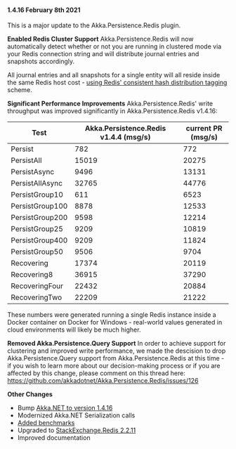 #### 1.4.16 February 8th 2021 ####
This is a major update to the Akka.Persistence.Redis plugin.

**Enabled Redis Cluster Support**
Akka.Persistence.Redis will now automatically detect whether or not you are running in clustered mode via your Redis connection string and will distribute journal entries and snapshots accordingly.

All journal entries and all snapshots for a single entity will all reside inside the same Redis host cost - [using Redis' consistent hash distribution tagging](https://redis.io/topics/cluster-tutorial) scheme.

**Significant Performance Improvements**
Akka.Persistence.Redis' write throughput was improved significantly in Akka.Persistence.Redis v1.4.16:

| Test            | Akka.Persistence.Redis v1.4.4 (msg/s) | current PR (msg/s) |
|-----------------|---------------------------------------|--------------------|
| Persist         | 782                                   | 772                |
| PersistAll      | 15019                                 | 20275              |
| PersistAsync    | 9496                                  | 13131              |
| PersistAllAsync | 32765                                 | 44776              |
| PersistGroup10  | 611                                   | 6523               |
| PersistGroup100 | 8878                                  | 12533              |
| PersistGroup200 | 9598                                  | 12214              |
| PersistGroup25  | 9209                                  | 10819              |
| PersistGroup400 | 9209                                  | 11824              |
| PersistGroup50  | 9506                                  | 9704               |
| Recovering      | 17374                                 | 20119              |
| Recovering8     | 36915                                 | 37290              |
| RecoveringFour  | 22432                                 | 20884              |
| RecoveringTwo   | 22209                                 | 21222              |

These numbers were generated running a single Redis instance inside a Docker container on Docker for Windows - real-world values generated in cloud environments will likely be much higher.

**Removed Akka.Persistence.Query Support**
In order to achieve support for clustering and improved write performance, we made the descision to drop Akka.Persistence.Query support from Akka.Persistence.Redis at this time - if you wish to learn more about our decision-making process or if you are affected by this change, please comment on this thread here: https://github.com/akkadotnet/Akka.Persistence.Redis/issues/126

**Other Changes**

- Bump [Akka.NET to version 1.4.16](https://github.com/akkadotnet/akka.net/releases/tag/1.4.16)
- Modernized Akka.NET Serialization calls
- [Added benchmarks](https://github.com/akkadotnet/Akka.Persistence.Redis/pull/118)
- Upgraded to [StackExchange.Redis 2.2.11](https://github.com/StackExchange/StackExchange.Redis/blob/main/docs/ReleaseNotes.md)
- Improved documentation
